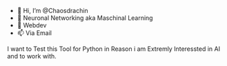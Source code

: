 - 👋 Hi, I’m @Chaosdrachin
- 👀 Neuronal Networking aka Maschinal Learning
- 🌱 Webdev
- 📫 Via Email

I want to Test this Tool for Python in Reason i am Extremly Interessted in AI and to work with.



<!---
Chaosdrachin/Chaosdrachin is a ✨ special ✨ repository because its `README.md` (this file) appears on your GitHub profile.
You can click the Preview link to take a look at your changes.
--->

